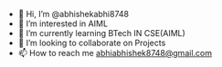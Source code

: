 - 👋 Hi, I’m @abhishekabhi8748
- 👀 I’m interested in AIML
- 🌱 I’m currently learning BTech IN CSE(AIML)
- 💞️ I’m looking to collaborate on Projects
- 📫 How to reach me abhiabhishek8748@gmail.com

<!---
abhishekabhi8748/abhishekabhi8748 is a ✨ special ✨ repository because its `README.md` (this file) appears on your GitHub profile.
You can click the Preview link to take a look at your changes.
--->

